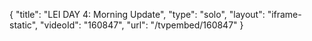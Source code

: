 {
    "title": "LEI DAY 4: Morning Update",
    "type": "solo",
    "layout": "iframe-static",
    "videoId": "160847",
    "url": "\/tvpembed\/160847"
}